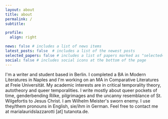 ```yaml
---
layout: about
title: about
permalink: /
subtitle: 

profile:
  align: right

news: false # includes a list of news items
latest_posts: false  # includes a list of the newest posts
selected_papers: false # includes a list of papers marked as "selected={true}"
social: false # includes social icons at the bottom of the page
---
```

I'm a writer and student based in Berlin. I completed a BA in Modern Literatures in Naples and I'm working on an MA in Comparative Literatures at Freie Universität. My academic interests are in critical temporality theory, autotheory and queer temporalities. I write mostly about queer pockets of time, genderbending Rilke, pilgrimages and the uncanny resemblance of St. Wilgefortis to Jesus Christ. I am Wilhelm Meister's sworn enemy. I use they/them pronouns in English, sie/ihm in German. Feel free to contact me at marialauridslazzarotti [at] tutanota.de.


